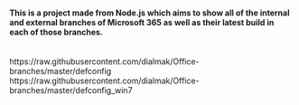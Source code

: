 #### This is a project made from Node.js which aims to show all of the internal and external branches of Microsoft 365 as well as their latest build in each of those branches.
<br>
https://raw.githubusercontent.com/dialmak/Office-branches/master/defconfig<br>
https://raw.githubusercontent.com/dialmak/Office-branches/master/defconfig_win7
